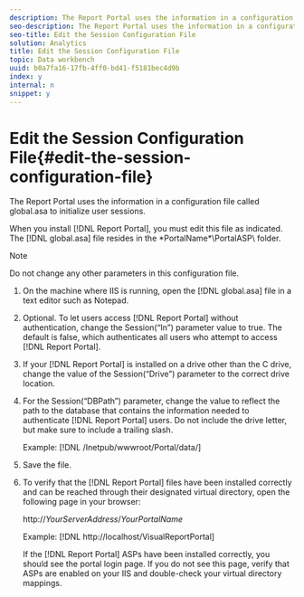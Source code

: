 ```yaml
---
description: The Report Portal uses the information in a configuration file called global.asa to initialize user sessions.
seo-description: The Report Portal uses the information in a configuration file called global.asa to initialize user sessions.
seo-title: Edit the Session Configuration File
solution: Analytics
title: Edit the Session Configuration File
topic: Data workbench
uuid: b0a7fa16-17fb-4ff0-bd41-f5181bec4d9b
index: y
internal: n
snippet: y
---
```


# Edit the Session Configuration File{#edit-the-session-configuration-file}

The Report Portal uses the information in a configuration file called global.asa to initialize user sessions.

 When you install [!DNL Report Portal], you must edit this file as indicated. The [!DNL global.asa] file resides in the \*PortalName*\PortalASP\ folder.

>[!NOTE]
>
>Do not change any other parameters in this configuration file.

1. On the machine where IIS is running, open the [!DNL global.asa] file in a text editor such as Notepad.
1. Optional. To let users access [!DNL Report Portal] without authentication, change the Session(“In”) parameter value to true. The default is false, which authenticates all users who attempt to access [!DNL Report Portal].
1. If your [!DNL Report Portal] is installed on a drive other than the C drive, change the value of the Session(“Drive”) parameter to the correct drive location.
1. For the Session(“DBPath”) parameter, change the value to reflect the path to the database that contains the information needed to authenticate [!DNL Report Portal] users. Do not include the drive letter, but make sure to include a trailing slash.

   Example: [!DNL /Inetpub/wwwroot/Portal/data/]

1. Save the file.
1. To verify that the [!DNL Report Portal] files have been installed correctly and can be reached through their designated virtual directory, open the following page in your browser:

   http://*YourServerAddress*/*YourPortalName*

   Example: [!DNL http://localhost/VisualReportPortal]

   If the [!DNL Report Portal] ASPs have been installed correctly, you should see the portal login page. If you do not see this page, verify that ASPs are enabled on your IIS and double-check your virtual directory mappings. 

